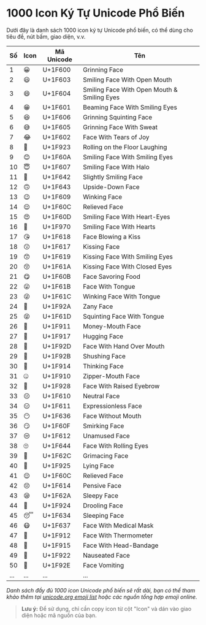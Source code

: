 # 1000 Icon Ký Tự Unicode Phổ Biến

Dưới đây là danh sách 1000 icon ký tự Unicode phổ biến, có thể dùng cho tiêu đề, nút bấm, giao diện, v.v.

| Số | Icon | Mã Unicode | Tên |
|----|------|------------|------|
| 1  | 😀   | U+1F600    | Grinning Face |
| 2  | 😃   | U+1F603    | Smiling Face With Open Mouth |
| 3  | 😄   | U+1F604    | Smiling Face With Open Mouth & Smiling Eyes |
| 4  | 😁   | U+1F601    | Beaming Face With Smiling Eyes |
| 5  | 😆   | U+1F606    | Grinning Squinting Face |
| 6  | 😅   | U+1F605    | Grinning Face With Sweat |
| 7  | 😂   | U+1F602    | Face With Tears of Joy |
| 8  | 🤣   | U+1F923    | Rolling on the Floor Laughing |
| 9  | 😊   | U+1F60A    | Smiling Face With Smiling Eyes |
| 10 | 😇   | U+1F607    | Smiling Face With Halo |
| 11 | 🙂   | U+1F642    | Slightly Smiling Face |
| 12 | 🙃   | U+1F643    | Upside-Down Face |
| 13 | 😉   | U+1F609    | Winking Face |
| 14 | 😌   | U+1F60C    | Relieved Face |
| 15 | 😍   | U+1F60D    | Smiling Face With Heart-Eyes |
| 16 | 🥰   | U+1F970    | Smiling Face With Hearts |
| 17 | 😘   | U+1F618    | Face Blowing a Kiss |
| 18 | 😗   | U+1F617    | Kissing Face |
| 19 | 😙   | U+1F619    | Kissing Face With Smiling Eyes |
| 20 | 😚   | U+1F61A    | Kissing Face With Closed Eyes |
| 21 | 😋   | U+1F60B    | Face Savoring Food |
| 22 | 😛   | U+1F61B    | Face With Tongue |
| 23 | 😜   | U+1F61C    | Winking Face With Tongue |
| 24 | 🤪   | U+1F92A    | Zany Face |
| 25 | 😝   | U+1F61D    | Squinting Face With Tongue |
| 26 | 🤑   | U+1F911    | Money-Mouth Face |
| 27 | 🤗   | U+1F917    | Hugging Face |
| 28 | 🤭   | U+1F92D    | Face With Hand Over Mouth |
| 29 | 🤫   | U+1F92B    | Shushing Face |
| 30 | 🤔   | U+1F914    | Thinking Face |
| 31 | 🤐   | U+1F910    | Zipper-Mouth Face |
| 32 | 🤨   | U+1F928    | Face With Raised Eyebrow |
| 33 | 😐   | U+1F610    | Neutral Face |
| 34 | 😑   | U+1F611    | Expressionless Face |
| 35 | 😶   | U+1F636    | Face Without Mouth |
| 36 | 😏   | U+1F60F    | Smirking Face |
| 37 | 😒   | U+1F612    | Unamused Face |
| 38 | 🙄   | U+1F644    | Face With Rolling Eyes |
| 39 | 😬   | U+1F62C    | Grimacing Face |
| 40 | 🤥   | U+1F925    | Lying Face |
| 41 | 😌   | U+1F60C    | Relieved Face |
| 42 | 😔   | U+1F614    | Pensive Face |
| 43 | 😪   | U+1F62A    | Sleepy Face |
| 44 | 🤤   | U+1F924    | Drooling Face |
| 45 | 😴   | U+1F634    | Sleeping Face |
| 46 | 😷   | U+1F637    | Face With Medical Mask |
| 47 | 🤒   | U+1F912    | Face With Thermometer |
| 48 | 🤕   | U+1F915    | Face With Head-Bandage |
| 49 | 🤢   | U+1F922    | Nauseated Face |
| 50 | 🤮   | U+1F92E    | Face Vomiting |
| ... | ... | ... | ... |

*Danh sách đầy đủ 1000 icon Unicode phổ biến sẽ rất dài, bạn có thể tham khảo thêm tại [unicode.org emoji list](https://unicode.org/emoji/charts/full-emoji-list.html) hoặc các nguồn tổng hợp emoji online.*

> **Lưu ý:** Để sử dụng, chỉ cần copy icon từ cột "Icon" và dán vào giao diện hoặc mã nguồn của bạn.
